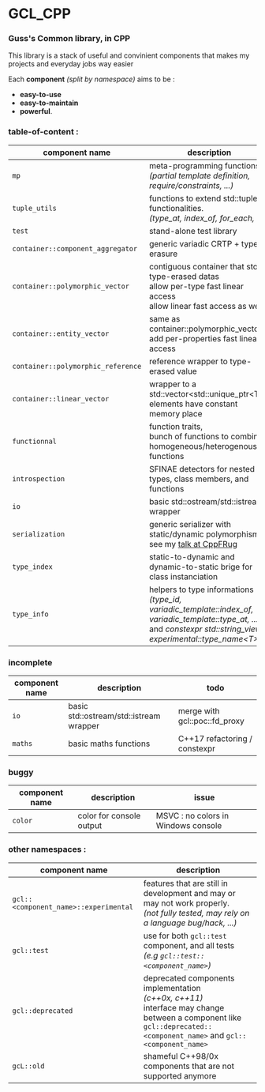 # GCL_CPP
### Guss's Common library, in CPP

This library is a stack of useful and convinient components that makes my projects and everyday jobs way easier

Each **component** *(split by namespace)* aims to be :
- **easy-to-use**
- **easy-to-maintain**
- **powerful**.

### table-of-content :
| **component** name                 | description                                                                                |
|------------------------------------|--------------------------------------------------------------------------------------------|
| `mp`                               | meta-programming functions *(partial template definition, require/constraints, ...)*       |
| `tuple_utils`                      | functions to extend std::tuple functionalities.<br>*(type_at, index_of, for_each, ...)*    |
| `test`                             | stand-alone test library                                                                   |
| `container::component_aggregator`  | generic variadic CRTP + type-erasure                                                       |
| `container::polymorphic_vector`    | contiguous container that store type-erased datas<br>allow per-type fast linear access<br>allow linear fast access as well     |
| `container::entity_vector`         | same as container::polymorphic_vector<br>add per-properties fast linear access             |
| `container::polymorphic_reference` | reference wrapper to type-erased value                                                     |
| `container::linear_vector`         | wrapper to a std::vector<std::unique_ptr\<T\>><br>elements have constant memory place      |
| `functionnal`                      | function traits,<br>bunch of functions to combine homogeneous/heterogenous functions       |
| `introspection`                    | SFINAE detectors for nested types, class members, and functions                            |
| `io`                               | basic std::ostream/std::istream wrapper                                                    |
| `serialization`                    | generic serializer with static/dynamic polymorphism<br>see my [talk at CppFRug](https://github.com/cpp-frug/paris/tree/master/events/2017-01-19_n14/Serial)              |
| `type_index`                       | static-to-dynamic and dynamic-to-static brige for class instanciation                      |
| `type_info`                        | helpers to type informations<br>*(type_id, variadic_template::index_of, variadic_template::type_at, ... )*<br>and *constexpr std::string_view experimental::type_name\<T\>* |

### incomplete
| **component** name               | description                              |                   todo                          |
|----------------------------------|------------------------------------------|-------------------------------------------------|
| `io`                             | basic std::ostream/std::istream wrapper  |  merge with gcl\:\:poc\:\:fd_proxy              |
| `maths`                          | basic maths functions                    |  C++17 refactoring / constexpr                  |

### buggy
| **component** name               | description                              |                   issue                         |
|----------------------------------|------------------------------------------|-------------------------------------------------|
| `color`                          | color for console output                 | MSVC : no colors in Windows console             |

### other namespaces :

| **component** name                 | description                                                                                |
|------------------------------------|--------------------------------------------------------------------------------------------|
| `gcl::<component_name>::experimental` | features that are still in development and may or may not work properly.<br>*(not fully tested, may rely on a language bug/hack, ...)* |
| `gcl::test`                        | use for both `gcl::test` component, and all tests<br>*(e.g `gcl::test::<component_name>`)* |
| `gcl::deprecated`                  | deprecated components implementation<br>*(c++0x, c++11)*<br>interface may change between a component like `gcl::deprecated::<component_name>` and `gcl::<component_name>` |
| `gcL::old`                         | shameful C++98/0x components that are not supported anymore                                 |
